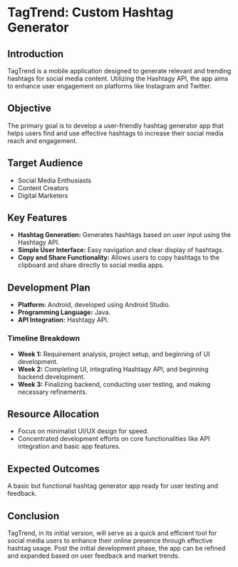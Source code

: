 # TagTrend: Custom Hashtag Generator

## Introduction
TagTrend is a mobile application designed to generate relevant and trending hashtags for social media content. Utilizing the Hashtagy API, the app aims to enhance user engagement on platforms like Instagram and Twitter.

## Objective
The primary goal is to develop a user-friendly hashtag generator app that helps users find and use effective hashtags to increase their social media reach and engagement.

## Target Audience
- Social Media Enthusiasts
- Content Creators
- Digital Marketers

## Key Features
- **Hashtag Generation:** Generates hashtags based on user input using the Hashtagy API.
- **Simple User Interface:** Easy navigation and clear display of hashtags.
- **Copy and Share Functionality:** Allows users to copy hashtags to the clipboard and share directly to social media apps.

## Development Plan
- **Platform:** Android, developed using Android Studio.
- **Programming Language:** Java.
- **API Integration:** Hashtagy API.

### Timeline Breakdown
- **Week 1:** Requirement analysis, project setup, and beginning of UI development.
- **Week 2:** Completing UI, integrating Hashtagy API, and beginning backend development.
- **Week 3:** Finalizing backend, conducting user testing, and making necessary refinements.

## Resource Allocation
- Focus on minimalist UI/UX design for speed.
- Concentrated development efforts on core functionalities like API integration and basic app features.

## Expected Outcomes
A basic but functional hashtag generator app ready for user testing and feedback.

## Conclusion
TagTrend, in its initial version, will serve as a quick and efficient tool for social media users to enhance their online presence through effective hashtag usage. Post the initial development phase, the app can be refined and expanded based on user feedback and market trends.
